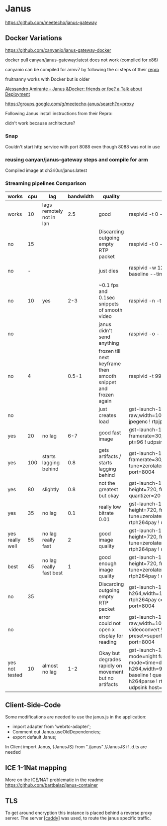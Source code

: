 # Janus

https://github.com/meetecho/janus-gateway


## Docker Variations

https://github.com/canyanio/janus-gateway-docker

docker pull canyan/janus-gateway:latest does not work (compiled for x86)

canyanio can be compiled for armv7 by following the ci steps of their [repro](https://github.com/canyanio/janus-gateway-docker) 

fruitnanny works with Docker but is older

[Alessandro Amirante - Janus &Docker: friends or foe? a Talk about Deployment](https://www.youtube.com/watch?v=mrV2BQ95UFY)


https://groups.google.com/g/meetecho-janus/search?q=proxy 


Following Janus install instructions from their Repro:

didn't work because architecture? 


### Snap
Couldn't start http service with port 8088 even though 8088 was not in use

### reusing canyan/janus-gateway steps and compile for arm
Compiled image at ch3ri0ur/janus:latest


### Streaming pipelines Comparison

| works           | cpu | lag                         | bandwidth | quality                                                        | command                                                                                                                                                                                                                                                                                                                                                                               | second half                                                                                                        |
| --------------- | --- | --------------------------- | --------- | -------------------------------------------------------------- | ------------------------------------------------------------------------------------------------------------------------------------------------------------------------------------------------------------------------------------------------------------------------------------------------------------------------------------------------------------------------------------- | ------------------------------------------------------------------------------------------------------------------ |
| works           | 10  | lags remotely not in lan    | 2.5       | good                                                           | raspivid -t 0 -h 720 -w 1080 -fps 25 -hf -b 2000000 -o -                                                                                                                                                                                                                                                                                                                              | gst-launch-1.0 -v fdsrc ! h264parse ! rtph264pay config-interval=1 pt=96 ! udpsink host=0.0.0.0 port=8004          |
| no              | 15  |                             |           | Discarding outgoing empty RTP packet                           | raspivid -t 0 -h 720 -w 1080 -fps 25 -hf -b 2000000 -o -                                                                                                                                                                                                                                                                                                                              | gst-launch-1.0 -v fdsrc ! h264parse ! rtph264pay config-interval=1 pt=96 ! gdppay ! udpsink host=0.0.0.0 port=8004 |
| no              | -   |                             |           | just dies                                                      | raspivid -w 1280 -h 720 -fps 30 --b 2000000 --profile baseline --timeout 0 -o -                                                                                                                                                                                                                                                                                                       | gst-launch-1.0 -v fdsrc ! h264parse ! rtph264pay config-interval=1 pt=96 ! udpsink host=127.0.0.1 port=8004        |
| no              | 10  | yes                         | 2-3       | ~0.1 fps and 0.1sec snippets of smooth video                   | raspivid -n -t 0 -w 1080 -h 720 -fps 30 -b 2000000 -o -                                                                                                                                                                                                                                                                                                                               | gst-launch-1.0 -e -vvvv fdsrc ! h264parse ! rtph264pay config-interval=1 pt=96 ! udpsink host=0.0.0.0 port=8004    |
| no              |     |                             |           | janus didn't send anything                                     | raspivid -o - -t 0 -hf -w 1080 -h 720 -fps 30                                                                                                                                                                                                                                                                                                                                         | cvlc -vvv stream:///dev/stdin --sout '#standard{access=http,mux=ts,dst=:8004}' :demux=h264                         |
| no              | 4   |                             | 0.5-1     | frozen till next keyframe then smooth snippet and frozen again | raspivid -t 999999 -b 200000 -o -                                                                                                                                                                                                                                                                                                                                                     | gst-launch-1.0 -e -vvv fdsrc ! h264parse ! rtph264pay pt=96 config-interval=1 ! udpsink host=0.0.0.0 port=8004     |
| no              |     |                             |           | just creates load                                              | gst-launch-1.0 v4l2src device=/dev/video0 ! video/x-raw,width=1080,height=720,framerate=30/1 ! videoconvert ! jpegenc ! rtpjpegpay ! udpsink host=0.0.0.0 port=8004                                                                                                                                                                                                                   |
| yes             | 20  | no lag                      | 6-7       | good fast image                                                | gst-launch-1.0 v4l2src ! video/x-h264, width=1080, height=720, framerate=30/1 ! h264parse ! rtph264pay config-interval=1 pt=96 ! udpsink sync=false host=0.0.0.0 port=8004                                                                                                                                                                                                            |
| yes             | 100 | starts lagging behind       | 0.8       | gets artifacts / starts lagging behind                         | gst-launch-1.0 v4l2src ! 'video/x-raw, width=1080, height=720, framerate=30/1' ! videoconvert ! x264enc pass=qual quantizer=20 tune=zerolatency ! rtph264pay ! udpsink host=127.0.0.1 port=8004                                                                                                                                                                                       |
| yes             | 80  | slightly                    | 0.8       | not the greatest but okay                                      | gst-launch-1.0 -vvvv v4l2src ! 'video/x-raw, width=1080, height=720, framerate=30/1' ! videoconvert ! x264enc pass=qual quantizer=20 tune=zerolatency ! rtph264pay ! udpsink port=8004                                                                                                                                                                                                |
| yes             | 35  | no lag                      | 0.1       | really low bitrate 0.01                                        | gst-launch-1.0 -v v4l2src ! video/x-raw,width=1080, height=720, framerate=30/1 ! videoscale ! videoconvert ! x264enc tune=zerolatency bitrate=500 speed-preset=superfast ! rtph264pay ! udpsink host=127.0.0.1 port=8004                                                                                                                                                              |
| yes really well | 55  | no lag    really fast       | 2         | good image quality                                             | gst-launch-1.0 -v v4l2src ! video/x-raw,width=1080, height=720, framerate=30/1 ! videoscale ! videoconvert ! x264enc tune=zerolatency bitrate=2000 speed-preset=superfast ! rtph264pay ! udpsink host=127.0.0.1 port=8004                                                                                                                                                             |
| best            | 45  | no lag    really fast  best | 1         | good enough image quality                                      | gst-launch-1.0 -v v4l2src ! video/x-raw,width=1080, height=720, framerate=30/1 ! videoscale ! videoconvert ! x264enc tune=zerolatency bitrate=1000 speed-preset=superfast ! rtph264pay ! udpsink host=127.0.0.1 port=8004                                                                                                                                                             |
| no              | 35  |                             |           | Discarding outgoing empty RTP packet                           | gst-launch-1.0 -e v4l2src do-timestamp=true ! video/x-h264,width=1080,height=720,framerate=30/1 ! h264parse ! rtph264pay config-interval=1 ! gdppay ! udpsink host=0.0.0.0 port=8004                                                                                                                                                                                                  |
| no              |     |                             |           | error could not open x display for reading                     | gst-launch-1.0 -v v4l2src ! video/x-raw,width=1080,height=720,framerate=30/1 ! videoscale ! videoconvert ! x264enc tune=zerolatency bitrate=500 speed-preset=superfast ! rtph264pay ! udpsink host=127.0.0.1 port=8004                                                                                                                                                                |
| yes not tested  | 10  | almost no lag               | 1-2       | Okay but degrades rapidly on movement but no artifacts         | gst-launch-1.0 -v rpicamsrc name=src preview=0 exposure-mode=night fullscreen=0 bitrate=1000000 annotation-mode=time+date annotation-text-size=20 ! video/x-h264,width=960,height=540,framerate=30/1,profile=constrained-baseline ! queue max-size-bytes=0 max-size-buffers=0 ! h264parse ! rtph264pay config-interval=1 pt=96 ! queue ! udpsink host=127.0.0.1 port=8004  sync=false |


## Client-Side-Code 

Some modifications are needed to use the janus.js in the application:
- import adapter from 'webrtc-adapter'; 
- Comment out Janus.useOldDependencies;
- export default Janus;


In Client 
import Janus, {JanusJS} from "./janus"  //JanusJS if .d.ts are needed

## ICE 1-1Nat mapping
More on the ICE/NAT problematic in the readme
https://github.com/bartbalaz/janus-container

## TLS 
To get around encryption this instance is placed behind a reverse proxy server. The server [[caddy]] was used, to route the janus specific traffic.


[//begin]: # "Autogenerated link references for markdown compatibility"
[caddy]: ..\..\Pirate-Bridge\caddy "Caddy"
[//end]: # "Autogenerated link references"